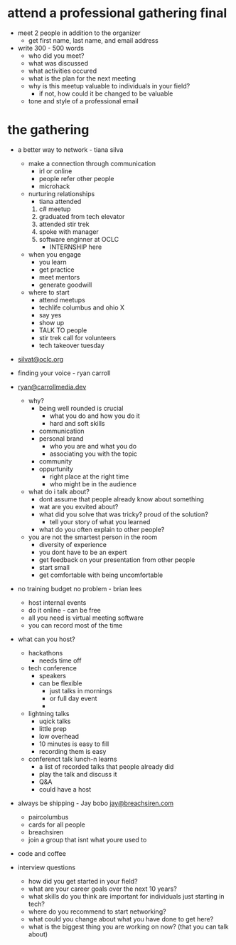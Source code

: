 # attend a professional gathering final
- meet 2 people in addition to the organizer
  - get first name, last name, and email address
- write 300 - 500 words
  - who did you meet?
  - what was discussed
  - what activities occured
  - what is the plan for the next meeting
  - why is this meetup valuable to individuals in your field?
    - if not, how could it be changed to be valuable
  - tone and style of a professional email


# the gathering
- a better way to network - tiana silva
  - make a connection through communication
    - irl or online
    - people refer other people
    - microhack
  - nurturing relationships
    - tiana attended
    1. c# meetup
    2. graduated from tech elevator
    3. attended stir trek
    4. spoke with manager
    5. software enginner at OCLC
       - INTERNSHIP here
  - when you engage
    - you learn
    - get practice
    - meet mentors
    - generate goodwill
  - where to start
    - attend meetups
    - techlife columbus and ohio X
    - say yes
    - show up 
    - TALK TO people
    - stir trek call for volunteers
    - tech takeover tuesday

- silvat@oclc.org

- finding your voice - ryan carroll
- ryan@carrollmedia.dev
  - why?
    - being well rounded is crucial
      - what you do and how you do it
      - hard and soft skills
    - communication
    - personal brand
      - who you are and what you do
      - associating you with the topic
    - community
    - oppurtunity
      - right place at the right time
      - who might be in the audience
  - what do i talk about?
    - dont assume that people already know about something
    - wat are you exvited about?
    - what did you solve that was tricky? proud of the solution?
      - tell your story of what you learned 
    - what do you often explain to other people?
  - you are not the smartest person in the room
    - diversity of experience
    - you dont have to be an expert
    - get feedback on your presentation from other people
    - start small
    - get comfortable with being uncomfortable

- no training budget no problem - brian lees
  - host internal events
  - do it online - can be free
  - all you need is virtual meeting software
  - you can record most of the time
- what can you host?
  - hackathons
    - needs time off
  - tech conference
    - speakers
    - can be flexible 
      - just talks in mornings
      - or full day event
      - 
  - lightning talks
    - uqick talks
    - little prep
    - low overhead
    - 10 minutes is easy to fill
    - recording them is easy
  - conferenct talk lunch-n learns
    - a list of recorded talks that people already did
    - play the talk and discuss it
    - Q&A 
    - could have a host

- always be shipping - Jay bobo jay@breachsiren.com
  - paircolumbus
  - cards for all people
  - breachsiren
  - join a group that isnt what youre used to


- code and coffee


- interview questions
  - how did you get started in your field?
  - what are your career goals over the next 10 years?
  - what skills do you think are important for individuals just starting in tech?
  - where do you recommend to start networking?
  - what could you change about what you have done to get here?
  - what is the biggest thing you are working on now? (that you can talk about)